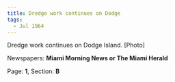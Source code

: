 ```yaml
---  
title: Dredge work continues on Dodge  
tags:  
  - Jul 1964  
---  
```

  
Dredge work continues on Dodge Island. [Photo]  
  
Newspapers: **Miami Morning News or The Miami Herald**  
  
Page: **1**, Section: **B** 
